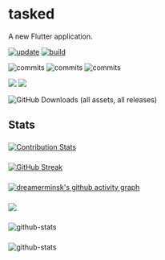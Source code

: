 # tasked

A new Flutter application.

[![update](https://github.com/dreamerminsk/tasked/actions/workflows/flutter.yml/badge.svg)](https://github.com/dreamerminsk/tasked/actions/workflows/flutter.yml)
[![build](https://github.com/dreamerminsk/tasked/actions/workflows/releases.yml/badge.svg)](https://github.com/dreamerminsk/tasked/actions/workflows/releases.yml)

![commits](https://img.shields.io/github/commit-activity/y/dreamerminsk/tasked)
![commits](https://img.shields.io/github/commit-activity/m/dreamerminsk/tasked)
![commits](https://img.shields.io/github/commit-activity/w/dreamerminsk/tasked)

![](https://img.shields.io/github/languages/code-size/dreamerminsk/tasked)
![](https://img.shields.io/github/repo-size/dreamerminsk/tasked)

![GitHub Downloads (all assets, all releases)](https://img.shields.io/github/downloads/dreamerminsk/tasked/total)


## Stats

###
[![Contribution Stats](https://github-contribution-stats.vercel.app/api/?username=dreamerminsk)](https://github.com/dreamerminsk/github-contribution-stats/)

###
[![GitHub Streak](https://streak-stats.demolab.com/?user=dreamerminsk)](https://git.io/streak-stats)

###
[![dreamerminsk's github activity graph](https://github-readme-activity-graph.vercel.app/graph?username=dreamerminsk)](https://github.com/ashutosh00710/github-readme-activity-graph)

###
![](https://komarev.com/ghpvc/?username=dreamerminsk&color=green)

###
![github-stats](https://stats.dooboo.io/api/github-stats-advanced?login=dreamerminsk)

###
![github-stats](https://stats.dooboo.io/api/github-stats?login=dreamerminsk)
